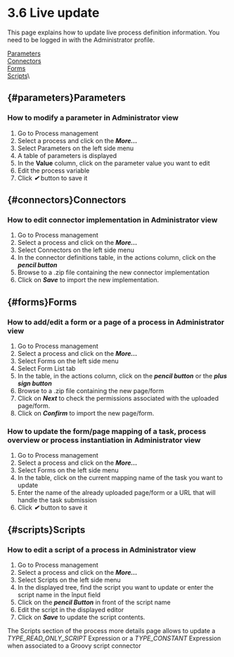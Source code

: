 
3.6 Live update
===============

This page explains how to update live process definition information. You need to be logged in with the Administrator profile.

[Parameters](#parameters)\
[Connectors](#connectors)\
[Forms](#forms)\
[Scripts](#scripts)\

[](){#parameters}Parameters
---------------------------

### How to modify a parameter in Administrator view

<div id="modpar">

</div>

1.  Go to Process management
2.  Select a process and click on the ***More...***
3.  Select Parameters on the left side menu
4.  A table of parameters is displayed
5.  In the **Value** column, click on the parameter value you want to edit
6.  Edit the process variable
7.  Click ***✔*** button to save it

[](){#connectors}Connectors
---------------------------

### How to edit connector implementation in Administrator view

1.  Go to Process management
2.  Select a process and click on the ***More...***
3.  Select Connectors on the left side menu
4.  In the connector definitions table, in the actions column, click on the ***pencil button***
5.  Browse to a .zip file containing the new connector implementation
6.  Click on ***Save*** to import the new implementation.

[](){#forms}Forms
-----------------

### How to add/edit a form or a page of a process in Administrator view

1.  Go to Process management
2.  Select a process and click on the ***More...***
3.  Select Forms on the left side menu
4.  Select Form List tab
5.  In the table, in the actions column, click on the ***pencil button*** or the ***plus sign button***
6.  Browse to a .zip file containing the new page/form
7.  Click on ***Next*** to check the permissions associated with the uploaded page/form.
8.  Click on ***Confirm*** to import the new page/form.

### How to update the form/page mapping of a task, process overview or process instantiation in Administrator view

1.  Go to Process management
2.  Select a process and click on the ***More...***
3.  Select Forms on the left side menu
4.  In the table, click on the current mapping name of the task you want to update
5.  Enter the name of the already uploaded page/form or a URL that will handle the task submission
6.  Click ***✔*** button to save it

[](){#scripts}Scripts
---------------------

### How to edit a script of a process in Administrator view

1.  Go to Process management
2.  Select a process and click on the ***More...***
3.  Select Scripts on the left side menu
4.  In the displayed tree, find the script you want to update or enter the script name in the înput field
5.  Click on the ***pencil Button*** in front of the script name
6.  Edit the script in the displayed editor
7.  Click on ***Save*** to update the script contents.

The Scripts section of the process more details page allows to update a *TYPE\_READ\_ONLY\_SCRIPT* Expression or a *TYPE\_CONSTANT* Expression when associated to a Groovy script connector


